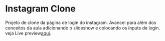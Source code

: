 # Instagram Clone

Projeto de clone da página de login do instagram. Avancei para além dos conceitos da aula adicionando o slideshow e colocando os inputs de login.
veja Live preview[aqui](https://rosaerick.github.io/Digital-Innovation-One/Projetos/Projeto%20Instagram%20Mock%20Up/).
